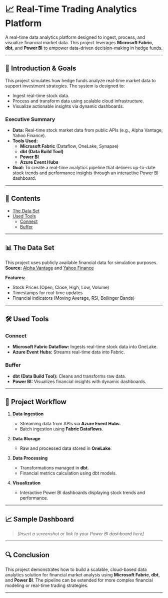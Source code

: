 # 📈 Real-Time Trading Analytics Platform

A real-time data analytics platform designed to ingest, process, and visualize financial market data. This project leverages **Microsoft Fabric**, **dbt**, and **Power BI** to empower data-driven decision-making in hedge funds.

---

## **📌 Introduction & Goals**

This project simulates how hedge funds analyze real-time market data to support investment strategies. The system is designed to:

- Ingest real-time stock data.
- Process and transform data using scalable cloud infrastructure.
- Visualize actionable insights via dynamic dashboards.

### **Executive Summary**

- **Data:** Real-time stock market data from public APIs (e.g., Alpha Vantage, Yahoo Finance).  
- **Tools Used:**  
  - **Microsoft Fabric** (Dataflow, OneLake, Synapse)  
  - **dbt (Data Build Tool)**  
  - **Power BI**  
  - **Azure Event Hubs**  
- **Goal:** To create a real-time analytics pipeline that delivers up-to-date stock trends and performance insights through an interactive Power BI dashboard.

---

## **📂 Contents**

- [The Data Set](#the-data-set)  
- [Used Tools](#used-tools)  
  - [Connect](#connect)  
  - [Buffer](#buffer)  

---

## **📊 The Data Set**

This project uses publicly available financial data for simulation purposes.  
**Source:** [Alpha Vantage](https://www.alphavantage.co/) and [Yahoo Finance](https://finance.yahoo.com/)

**Features:**  
- Stock Prices (Open, Close, High, Low, Volume)  
- Timestamps for real-time updates  
- Financial indicators (Moving Average, RSI, Bollinger Bands)  

---

## **🛠️ Used Tools**

### **Connect**  
- **Microsoft Fabric Dataflow:** Ingests real-time stock data into OneLake.  
- **Azure Event Hubs:** Streams real-time data into Fabric.  

### **Buffer**  
- **dbt (Data Build Tool):** Cleans and transforms raw data.  
- **Power BI:** Visualizes financial insights with dynamic dashboards.  

---

## **🚀 Project Workflow**

1. **Data Ingestion**  
   - Streaming data from APIs via **Azure Event Hubs**.  
   - Batch ingestion using **Fabric Dataflows**.

2. **Data Storage**  
   - Raw and processed data stored in **OneLake**.  

3. **Data Processing**  
   - Transformations managed in **dbt**.  
   - Financial metrics calculation using dbt models.

4. **Visualization**  
   - Interactive Power BI dashboards displaying stock trends and performance.

---

## **📈 Sample Dashboard**

> _[Insert a screenshot or link to your Power BI dashboard here]_  

---

## **🔍 Conclusion**

This project demonstrates how to build a scalable, cloud-based data analytics solution for financial market analysis using **Microsoft Fabric**, **dbt**, and **Power BI**. The pipeline can be extended for more complex financial modeling or real-time trading strategies.

---

